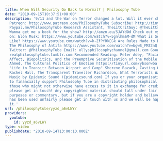 ```yaml
---
title: When Will Security Go Back to Normal? | Philosophy Tube
date: "2019-09-15T10:37:51+08:00"
description: '9/11 and the War on Terror changed a lot. Will it ever change back?
  Patreon: http://www.patreon.com/PhilosophyTube Subscribe! http://tinyurl.com/pr99a46
  Paypal.me/PhilosophyTube Research Assistant, TheLitCritGuy: @TheLitCritGuy, https://www.patreon.com/TheLitCritGuy
  Wanna get me a book for the show? http://amzn.eu/5JAYdOd Check out my other videos
  on: Elon Musk: https://www.youtube.com/watch?v=5gnlhmaM-dM What is Solitary Confinement
  Like? https://www.youtube.com/watch?v=k-ZfPYRkEGk Are Rules Made to Be Broken? https://www.youtube.com/watch?v=83OMzF7IbJI
  The Philosophy of Antifa https://www.youtube.com/watch?v=bgwS_FMZ3nQ Facebook: http://tinyurl.com/jgjek5w
  Twitter: @PhilosophyTube Email: ollysphilosophychannel@gmail.com Google+: google.com/+thephilosophytube
  realphilosophytube.tumblr.com Recommended Reading: Peter Adey, "Facing Airport Security:
  Affect, Biopolitics, and the Preemptive Securitisation of the Mobile Body" Sara
  Ahmed, The Cultural Politics of Emotion https://tinyurl.com/ybsonwba Gillian Fuller,
  "Life in Transit: Between Airport and Camp" Sherene Razack, Casting Out https://tinyurl.com/y838q67h
  Rachel Hall, The Transparent Traveller Richardson, What Terrorists Want https://tinyurl.com/y7wpdee2
  Music by Epidemic Sound (Epidemicsound.com) If you or your organisation would like
  to financially support Philosophy Tube in distributing philosophical knowledge to
  those who might not otherwise have access to it in exchange for credits on the show,
  please get in touch! Any copyrighted material should fall under fair use for educational
  purposes or commentary, but if you are a copyright holder and believe your material
  has been used unfairly please get in touch with us and we will be happy to discuss
  it.'
url: /philosophytube/yyzd_a6vLWY/
providers:
  youtube:
    id: yyzd_a6vLWY
type: video
publishdate: "2018-09-14T13:00:10.000Z"
---
```

